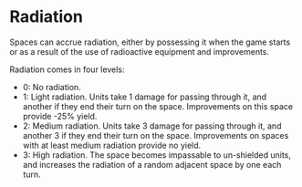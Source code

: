 # Radiation

Spaces can accrue radiation, either by possessing it when the game starts or as a result of the use of radioactive equipment and improvements.

Radiation comes in four levels:

- 0: No radiation.
- 1: Light radiation. Units take 1 damage for passing through it, and another if they end their turn on the space. Improvements on this space provide -25% yield.
- 2: Medium radiation. Units take 3 damage for passing through it, and another 3 if they end their turn on the space. Improvements on spaces with at least medium radiation provide no yield.
- 3: High radiation. The space becomes impassable to un-shielded units, and increases the radiation of a random adjacent space by one each turn.